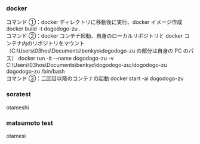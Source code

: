 ### docker

コマンド ➀：docker ディレクトリに移動後に実行、docker イメージ作成  
docker build -t dogodogo-zu .  
コマンド ➁：docker コンテナ起動、自身のローカルリポジトリと docker コンテナ内のリポジトリをマウント
（C:\Users\03hos\Documents\benkyo\dogodogo-zu の部分は自身の PC のパス）
docker run -it --name dogodogo-zu -v C:\Users\03hos\Documents\benkyo\dogodogo-zu:/dogodogo-zu dogodogo-zu /bin/bash  
コマンド ➂：二回目以降のコンテナの起動
docker start -ai dogodogo-zu

### soratest

otameshi

### matsumoto test

otamesi
